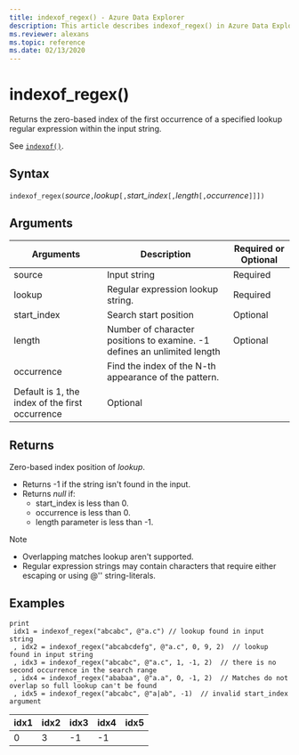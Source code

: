 ```yaml
---
title: indexof_regex() - Azure Data Explorer
description: This article describes indexof_regex() in Azure Data Explorer.
ms.reviewer: alexans
ms.topic: reference
ms.date: 02/13/2020
---
```

# indexof_regex()

Returns the zero-based index of the first occurrence of a specified lookup regular expression within the input string.

See [`indexof()`](indexoffunction.md).

## Syntax

`indexof_regex(`*source*`,`*lookup*`[,`*start_index*`[,`*length*`[,`*occurrence*`]]])`

## Arguments

|Arguments     | Description                                     |Required or Optional|
|--------------|-------------------------------------------------|--------------------|
|source        | Input string                                    |Required            |
|lookup        | Regular expression lookup string.               |Required            |
|start_index   | Search start position                           |Optional            |
|length        | Number of character positions to examine. -1 defines an unlimited length |Optional            |
|occurrence    | Find the index of the N-th appearance of the pattern. 
                 Default is 1, the index of the first occurrence |Optional            |

## Returns

Zero-based index position of *lookup*.

* Returns -1 if the string isn't found in the input.
* Returns *null* if:
     * start_index is less than 0.
     * occurrence is less than 0.
     * length parameter is less than -1.

> [!NOTE]
- Overlapping matches lookup aren't supported.
- Regular expression strings may contain characters that require either escaping or using @'' string-literals.

## Examples

```kusto
print
 idx1 = indexof_regex("abcabc", @"a.c") // lookup found in input string
 , idx2 = indexof_regex("abcabcdefg", @"a.c", 0, 9, 2)  // lookup found in input string
 , idx3 = indexof_regex("abcabc", @"a.c", 1, -1, 2)  // there is no second occurrence in the search range
 , idx4 = indexof_regex("ababaa", @"a.a", 0, -1, 2)  // Matches do not overlap so full lookup can't be found
 , idx5 = indexof_regex("abcabc", @"a|ab", -1)  // invalid start_index argument
```

|idx1|idx2|idx3|idx4|idx5|
|----|----|----|----|----|
|0   |3   |-1  |-1  |    |
